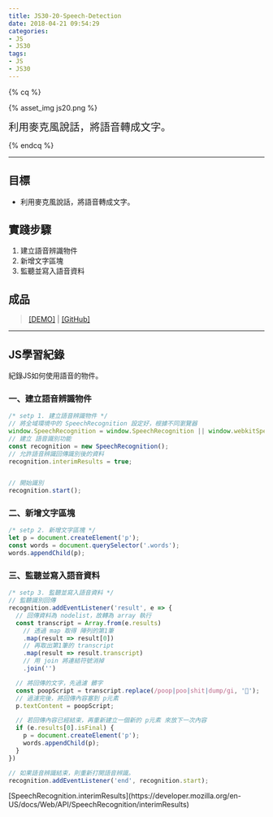 ```yaml
---
title: JS30-20-Speech-Detection
date: 2018-04-21 09:54:29
categories:
- JS
- JS30
tags:
- JS
- JS30
---
```


{% cq %}

{% asset_img js20.png %}

<font style="font-size:20px;">利用麥克風說話，將語音轉成文字。</font>

{% endcq %}

<!-- more -->
***

## 目標

- 利用麥克風說話，將語音轉成文字。


## 實踐步驟

1. 建立語音辨識物件
2. 新增文字區塊
3. 監聽並寫入語音資料

## 成品

>[[DEMO]](https://kanboo.github.io/JavaScript30/20%20-%20Speech%20Detection/) | [[GitHub]](https://github.com/kanboo/JavaScript30/blob/master/20%20-%20Speech%20Detection/index.html)


***
## JS學習紀錄

紀錄JS如何使用語音的物件。

### 一、建立語音辨識物件

``` js
/* setp 1. 建立語音辨識物件 */
// 將全域環境中的 SpeechRecognition 設定好，根據不同瀏覽器
window.SpeechRecognition = window.SpeechRecognition || window.webkitSpeechRecognition;
// 建立 語音識別功能
const recognition = new SpeechRecognition();
// 允許語音辨識回傳識別後的資料
recognition.interimResults = true;


// 開始識別
recognition.start();
```

### 二、新增文字區塊

``` js
/* setp 2. 新增文字區塊 */
let p = document.createElement('p');
const words = document.querySelector('.words');
words.appendChild(p);
```

### 三、監聽並寫入語音資料

``` js
/* setp 3. 監聽並寫入語音資料 */
// 監聽識別回傳
recognition.addEventListener('result', e => {
  // 回傳資料為 nodelist，故轉為 array 執行
  const transcript = Array.from(e.results)
    // 透過 map 取得 陣列的第1筆
    .map(result => result[0])
    // 再取出第1筆的 transcript
    .map(result => result.transcript)
    // 用 join 將連結符號消掉
    .join('')

  // 將回傳的文字，先過濾 髒字
  const poopScript = transcript.replace(/poop|poo|shit|dump/gi, '💩');
  // 過濾完後，將回傳內容塞到 p元素
  p.textContent = poopScript;

  // 若回傳內容已經結束，再重新建立一個新的 p元素 來放下一次內容
  if (e.results[0].isFinal) {
    p = document.createElement('p');
    words.appendChild(p);
  }
})

// 如果語音辨識結束，則重新打開語音辨識。
recognition.addEventListener('end', recognition.start);
```

<div class="note info">[SpeechRecognition.interimResults](https://developer.mozilla.org/en-US/docs/Web/API/SpeechRecognition/interimResults)</div>